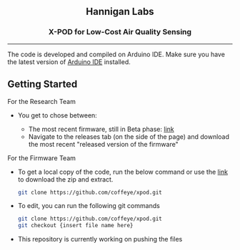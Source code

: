 <!-- PROJECT LOGO -->
<div align="center">
  <h2 align="center">Hannigan Labs</h2>

  <h3 align="center">
    X-POD for Low-Cost Air Quality Sensing 
    <br />
  </h3>
</div>

***
The code is developed and compiled on Arduino IDE. Make sure you have the latest version of [Arduino IDE](https://www.arduino.cc/en/software) installed.

<!-- GETTING STARTED -->
## Getting Started
For the Research Team
* You get to chose between:
  
    * The most recent firmware, still in Beta phase: [link](https://github.com/coffeye/xpod/archive/refs/heads/main.zip)
    * Navigate to the releases tab (on the side of the page) and download the most recent "released version of the firmware"

For the Firmware Team
* To get a local copy of the code, run the below command or use the [link](https://github.com/coffeye/xpod/archive/refs/heads/main.zip) to download the zip and extract.
   ```sh
   git clone https://github.com/coffeye/xpod.git
   ```
* To edit, you can run the following git commands
   ```sh
   git clone https://github.com/coffeye/xpod.git
   git checkout {insert file name here}

* This repository is currently working on pushing the files
  ```
